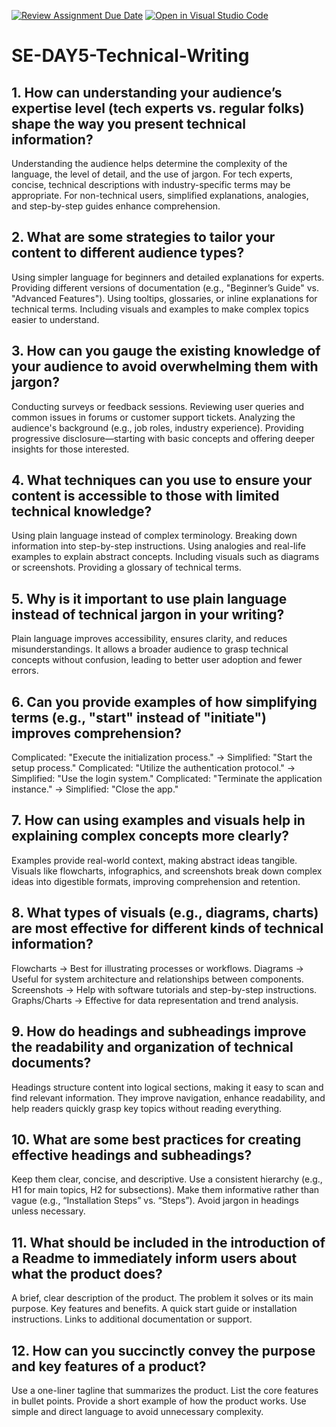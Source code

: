 [![Review Assignment Due Date](https://classroom.github.com/assets/deadline-readme-button-22041afd0340ce965d47ae6ef1cefeee28c7c493a6346c4f15d667ab976d596c.svg)](https://classroom.github.com/a/zsAR-pyY)
[![Open in Visual Studio Code](https://classroom.github.com/assets/open-in-vscode-2e0aaae1b6195c2367325f4f02e2d04e9abb55f0b24a779b69b11b9e10269abc.svg)](https://classroom.github.com/online_ide?assignment_repo_id=18661909&assignment_repo_type=AssignmentRepo)
# SE-DAY5-Technical-Writing
## 1. How can understanding your audience’s expertise level (tech experts vs. regular folks) shape the way you present technical information?
Understanding the audience helps determine the complexity of the language, the level of detail, and the use of jargon. For tech experts, concise, technical descriptions with industry-specific terms may be appropriate. For non-technical users, simplified explanations, analogies, and step-by-step guides enhance comprehension.
## 2. What are some strategies to tailor your content to different audience types?
Using simpler language for beginners and detailed explanations for experts.
Providing different versions of documentation (e.g., "Beginner’s Guide" vs. "Advanced Features").
Using tooltips, glossaries, or inline explanations for technical terms.
Including visuals and examples to make complex topics easier to understand.
## 3. How can you gauge the existing knowledge of your audience to avoid overwhelming them with jargon?
Conducting surveys or feedback sessions.
Reviewing user queries and common issues in forums or customer support tickets.
Analyzing the audience's background (e.g., job roles, industry experience).
Providing progressive disclosure—starting with basic concepts and offering deeper insights for those interested.
## 4. What techniques can you use to ensure your content is accessible to those with limited technical knowledge?
Using plain language instead of complex terminology.
Breaking down information into step-by-step instructions.
Using analogies and real-life examples to explain abstract concepts.
Including visuals such as diagrams or screenshots.
Providing a glossary of technical terms.
## 5. Why is it important to use plain language instead of technical jargon in your writing?
Plain language improves accessibility, ensures clarity, and reduces misunderstandings. It allows a broader audience to grasp technical concepts without confusion, leading to better user adoption and fewer errors.
## 6. Can you provide examples of how simplifying terms (e.g., "start" instead of "initiate") improves comprehension?
Complicated: "Execute the initialization process." → Simplified: "Start the setup process."
Complicated: "Utilize the authentication protocol." → Simplified: "Use the login system."
Complicated: "Terminate the application instance." → Simplified: "Close the app."
## 7. How can using examples and visuals help in explaining complex concepts more clearly?
Examples provide real-world context, making abstract ideas tangible. Visuals like flowcharts, infographics, and screenshots break down complex ideas into digestible formats, improving comprehension and retention.
## 8. What types of visuals (e.g., diagrams, charts) are most effective for different kinds of technical information?
Flowcharts → Best for illustrating processes or workflows.
Diagrams → Useful for system architecture and relationships between components.
Screenshots → Help with software tutorials and step-by-step instructions.
Graphs/Charts → Effective for data representation and trend analysis.
## 9. How do headings and subheadings improve the readability and organization of technical documents?
Headings structure content into logical sections, making it easy to scan and find relevant information. They improve navigation, enhance readability, and help readers quickly grasp key topics without reading everything.
## 10. What are some best practices for creating effective headings and subheadings?
Keep them clear, concise, and descriptive.
Use a consistent hierarchy (e.g., H1 for main topics, H2 for subsections).
Make them informative rather than vague (e.g., “Installation Steps” vs. “Steps”).
Avoid jargon in headings unless necessary.
## 11. What should be included in the introduction of a Readme to immediately inform users about what the product does?
A brief, clear description of the product.
The problem it solves or its main purpose.
Key features and benefits.
A quick start guide or installation instructions.
Links to additional documentation or support.
## 12. How can you succinctly convey the purpose and key features of a product?
Use a one-liner tagline that summarizes the product.
List the core features in bullet points.
Provide a short example of how the product works.
Use simple and direct language to avoid unnecessary complexity.
